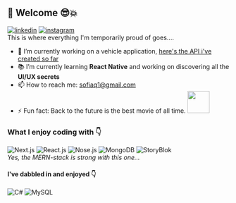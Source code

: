## 👋 Welcome 😎💥
[<img alt="linkedin" src="https://img.shields.io/static/v1?style=flat&logo=linkedin&label=&message=LinkedIn&color=blue"/>](https://www.linkedin.com/in/sofia-johnsson-s-856308188/)
[<img alt="instagram" src="https://img.shields.io/static/v1?style=flat&logo=instagram&label=&message=Instagram&color=pink"/>](https://www.instagram.com/sofiajohnsson_illustrations/)<br/>
This is where everything I'm temporarily proud of goes....

- 🚧 I’m currently working on a vehicle application, [here's the API i've created so far](https://github.com/1Tolv2/vehicle-api)
- 📚 I’m currently learning **React Native** and working on discovering all the **UI/UX secrets**
- 📫 How to reach me: <a href='mailto:sofiaq1+github@gmail.com'>sofiaq1@gmail.com</a>
- ⚡ Fun fact: Back to the future is the best movie of all time. <img width="50px" src="https://www.clipartmax.com/png/full/178-1788604_back-to-the-future-delorean-clipart-delorean-dmc-12.png"/>

### What I enjoy coding with 👇
<img alt="Next.js" src="https://img.shields.io/static/v1?style=flat&logo=next.js&label=&message=Next.js&color=black"/> <img alt="React.js" src="https://img.shields.io/static/v1?style=flat&logo=react&label=&message=React.js&color=grey"/> <img alt="Nose.js" src="https://img.shields.io/static/v1?style=flat&logo=node.js&label=&message=Node.js&color=lightgrey"/> <img alt="MongoDB" src="https://img.shields.io/static/v1?style=flat&logo=mongodb&label=&message=MongoDB&color=green"/> <img alt="StoryBlok" src="https://img.shields.io/static/v1?style=flat&logo=storyblok&label=&message=StoryBlok&color=white"/><br/>
*Yes, the MERN-stack is strong with this one...*

#### I've dabbled in and enjoyed 👇 
<img alt="C#" src="https://img.shields.io/static/v1?style=flat&logo=csharp&label=&message=C%23&color=purple"/> <img alt="MySQL" src="https://img.shields.io/static/v1?style=flat&logo=mysql&label=&message=MySQL&color=white"/>

